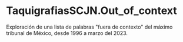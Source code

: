 # TaquigrafiasSCJN.Out_of_context
Exploración de una lista de palabras "fuera de contexto" del máximo tribunal de México, desde 1996 a marzo del 2023. 
